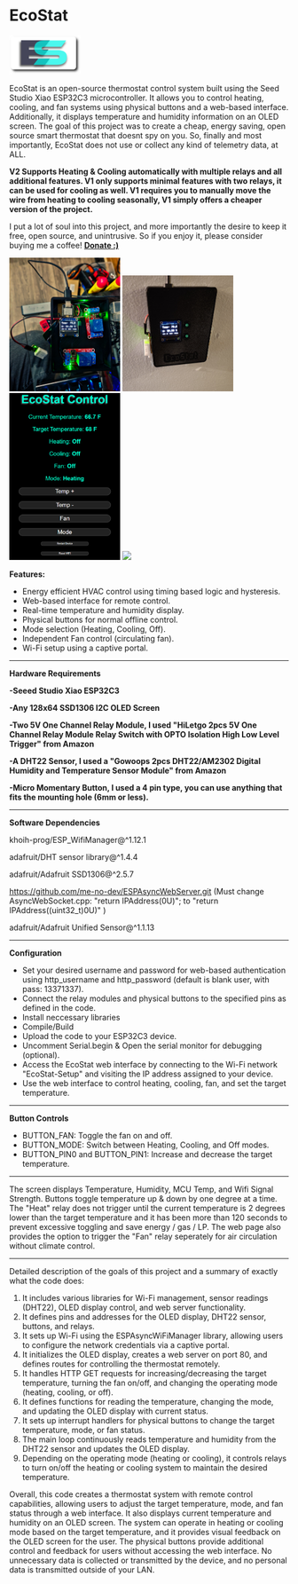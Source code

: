 # EcoStat
<p>
<img height="70" src="https://raw.githubusercontent.com/Echo7394/EcoStat/main/img/ES1.png"></img>  

EcoStat is an open-source thermostat control system built using the Seed Studio Xiao ESP32C3 microcontroller.
It allows you to control heating, cooling, and fan systems using physical buttons and a web-based interface. 
Additionally, it displays temperature and humidity information on an OLED screen. The goal of this project was
to create a cheap, energy saving, open source smart thermostat that doesnt spy on you. So, finally and most 
importantly, EcoStat does not use or collect any kind of telemetry data, at ALL.

**V2 Supports Heating & Cooling automatically with multiple relays and all additional features.
V1 only supports minimal features with two relays, it can be used for cooling as well. V1 requires you 
to manually move the wire from heating to cooling seasonally, V1 simply offers a cheaper
version of the project.**

I put a lot of soul into this project, and more importantly the desire to keep it free, open source, and unintrusive.
So if you enjoy it, please consider buying me a coffee! <a href="https://cash.app/$seripsirhc">**Donate :)**</a>

</p>
<p float="left">
<img src="https://github.com/Echo7394/EcoStat/blob/main/img/20231013_210953.jpg" width="200" />
<img src="https://github.com/Echo7394/EcoStat/blob/main/img/20231014_162400.jpg" width="200" />
<img src="https://raw.githubusercontent.com/Echo7394/EcoStat/main/img/esss.png" width="200" />
<img src="https://github.com/Echo7394/EcoStat/blob/main/Case_Models/3dfile.jpg" width="200" />
</p>

**Features:**
<ul>
<p>
<li>Energy efficient HVAC control using timing based logic and hysteresis.</li>
<li>Web-based interface for remote control.</li>
<li>Real-time temperature and humidity display.</li>
<li>Physical buttons for normal offline control.</li>
<li>Mode selection (Heating, Cooling, Off).</li>
<li>Independent Fan control (circulating fan).</li>
<li>Wi-Fi setup using a captive portal.</li>
</p>
</ul>

<hr>

**Hardware Requirements**

**-Seeed Studio Xiao ESP32C3**

**-Any 128x64 SSD1306 I2C OLED Screen**

**-Two 5V One Channel Relay Module, I used "HiLetgo 2pcs 5V One Channel Relay Module Relay Switch with OPTO Isolation High Low Level Trigger" from Amazon**
  
**-A DHT22 Sensor, I used a "Gowoops 2pcs DHT22/AM2302 Digital Humidity and Temperature Sensor Module" from Amazon**
  
**-Micro Momentary Button, I used a 4 pin type, you can use anything that fits the mounting hole (6mm or less).**
<hr>

**Software Dependencies**
<p>
	
khoih-prog/ESP_WifiManager@^1.12.1
	
adafruit/DHT sensor library@^1.4.4

adafruit/Adafruit SSD1306@^2.5.7

https://github.com/me-no-dev/ESPAsyncWebServer.git (Must change AsyncWebSocket.cpp: "return IPAddress(0U)"; to "return IPAddress((uint32_t)0U)" )

adafruit/Adafruit Unified Sensor@^1.1.13

</p>
<hr>

**Configuration**
<ul>
<li>Set your desired username and password for web-based authentication using http_username and http_password (default is blank user, with pass: 13371337).</li>
<li>Connect the relay modules and physical buttons to the specified pins as defined in the code.</li>
<li>Install neccessary libraries</li>
<li>Compile/Build</li>
<li>Upload the code to your ESP32C3 device.</li>
<li>Uncomment Serial.begin & Open the serial monitor for debugging (optional).</li>
<li>Access the EcoStat web interface by connecting to the Wi-Fi network "EcoStat-Setup" and visiting the IP address assigned to your device.</li>
<li>Use the web interface to control heating, cooling, fan, and set the target temperature.</li>
</ul>
<hr>

**Button Controls**
<ul>
<li>BUTTON_FAN: Toggle the fan on and off.</li>
<li>BUTTON_MODE: Switch between Heating, Cooling, and Off modes.</li>
<li>BUTTON_PIN0 and BUTTON_PIN1: Increase and decrease the target temperature.</li>
</ul>
<hr>
<p>
The screen displays Temperature, Humidity, MCU Temp, and Wifi Signal Strength.
Buttons toggle temperature up & down by one degree at a time.
The "Heat" relay does not trigger until the current temperature is 2 degrees lower than the target temperature and it has been more than 120 seconds to prevent excessive
toggling and save energy / gas / LP.
The web page also provides the option to trigger the "Fan" relay seperately for air circulation without climate control.</p>
<hr>


Detailed description of the goals of this project and a summary of exactly what the code does:

1. It includes various libraries for Wi-Fi management, sensor readings (DHT22), OLED display control, and web server functionality.
2. It defines pins and addresses for the OLED display, DHT22 sensor, buttons, and relays.
3. It sets up Wi-Fi using the ESPAsyncWiFiManager library, allowing users to configure the network credentials via a captive portal.
4. It initializes the OLED display, creates a web server on port 80, and defines routes for controlling the thermostat remotely.
5. It handles HTTP GET requests for increasing/decreasing the target temperature, turning the fan on/off, and changing the operating mode (heating, cooling, or off).
6. It defines functions for reading the temperature, changing the mode, and updating the OLED display with current status.
7. It sets up interrupt handlers for physical buttons to change the target temperature, mode, or fan status.
8. The main loop continuously reads temperature and humidity from the DHT22 sensor and updates the OLED display.
9. Depending on the operating mode (heating or cooling), it controls relays to turn on/off the heating or cooling system to maintain the desired temperature.

Overall, this code creates a thermostat system with remote control capabilities, allowing users to adjust the target temperature, mode, and fan status through a web interface. It also displays current temperature and humidity on an OLED screen. The system can operate in heating or cooling mode based on the target temperature, and it provides visual feedback on the OLED screen for the user. The physical buttons provide additional control and feedback for users without accessing the web interface. No unnecessary data is collected or transmitted by the device, and no personal data is transmitted outside of your LAN.


